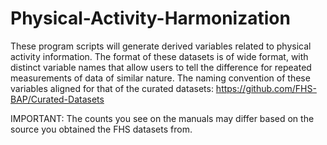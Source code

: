 # Physical-Activity-Harmonization

These program scripts will generate derived variables related to physical activity information. 
The format of these datasets is of wide format, with distinct variable names that allow users to tell the difference for repeated measurements of data of similar nature.
The naming convention of these variables aligned for that of the curated datasets: https://github.com/FHS-BAP/Curated-Datasets 

IMPORTANT: The counts you see on the manuals may differ based on the source you obtained the FHS datasets from.
